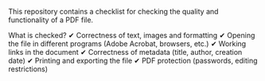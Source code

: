 This repository contains a checklist for checking the quality and functionality of a PDF file. 

What is checked? 
✔ Correctness of text, images and formatting 
✔ Opening the file in different programs (Adobe Acrobat, browsers, etc.) 
✔ Working links in the document 
✔ Correctness of metadata (title, author, creation date) 
✔ Printing and exporting the file 
✔ PDF protection (passwords, editing restrictions)
